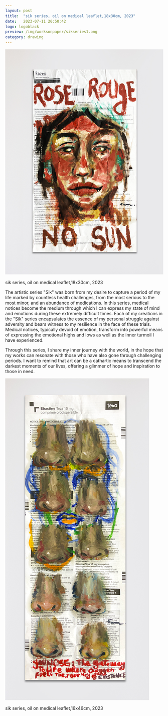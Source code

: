 ```yaml
---
layout: post
title:  "sik series, oil on medical leaflet,18x30cm, 2023"
date:   2023-07-11 20:50:42
logo: logoblack
preview: /img/worksonpaper/sikseries1.png
category: drawing
---
```


![faces series](/img/worksonpaper/sikseries1.png)

sik series, oil on medical leaflet,18x30cm, 2023

The artistic series "Sik" was born from my desire to capture a period of my life marked by countless health challenges, from the most serious to the most minor, and an abundance of medications. In this series, medical notices become the medium through which I can express my state of mind and emotions during these extremely difficult times. Each of my creations in the "Sik" series encapsulates the essence of my personal struggle against adversity and bears witness to my resilience in the face of these trials. Medical notices, typically devoid of emotion, transform into powerful means of expressing the emotional highs and lows as well as the inner turmoil I have experienced.

Through this series, I share my inner journey with the world, in the hope that my works can resonate with those who have also gone through challenging periods. I want to remind that art can be a cathartic means to transcend the darkest moments of our lives, offering a glimmer of hope and inspiration to those in need.

![faces series](/img/worksonpaper/sikseries2.png)

sik series, oil on medical leaflet,16x46cm, 2023 


